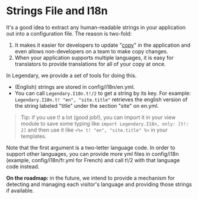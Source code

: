 # Strings File and I18n

It's a good idea to extract any human-readable strings in your application out
into a configuration file. The reason is two-fold:

1. It makes it easier for developers to update "[copy](https://en.wikipedia.org/wiki/Copy_(written))" in the application and even
allows non-developers on a team to make copy changes.
2. When your application supports multiple languages, it is easy for translators
to provide translations for all of your copy at once.

In Legendary, we provide a set of tools for doing this.

- (English) strings are stored in config/i18n/en.yml.
- You can call `Legendary.I18n.t!/2` to get a string by its key. For example: `Legendary.I18n.t! "en", "site.title"` retrieves the english version of the
string labeled "title" under the section "site" on en.yml.

> Tip: if you use t! a lot (good job!), you can import it in your view module
> to save some typing like `import Legendary.I18n, only: [t!: 2]` and then use it like `<%= t! "en", "site.title" %>` in your templates.

Note that the first argument is a two-letter language code. In order to support
other languages, you can provide more yml files in config/i18n (example, config/i18n/fr.yml for French) and call t!/2 with that language code instead.

**On the roadmap:** in the future, we intend to provide a mechanism for detecting
and managing each visitor's language and providing those strings if available.
